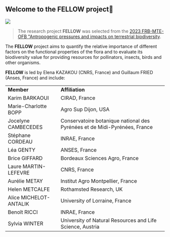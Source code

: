 ## Welcome to the FELLOW project:wave:

[![](https://raw.githubusercontent.com/PhenoFish/.github/main/profile/logo-FRB-Cesab-francais.jpg)](https://www.fondationbiodiversite.fr/en/the-frb-in-action/programs-and-projects/le-cesab/fellow/)

> The research project **FELLOW** was selected from the [2023 FRB-MTE-OFB "Antropogenic pressures and impacts on terrestrial biodiversity](https://www.fondationbiodiversite.fr/en/calls/appel-a-projets-frb-mte-ofb-2023-pressions-anthropiques-et-impacts-sur-la-biodiversite-terrestre/).

The **FELLOW** project aims to quantify the relative importance of different factors on the functional properties of the flora and to evaluate its biodiversity value for providing resources for pollinators, insects, birds and other organisms.

**FELLOW** is led by Elena KAZAKOU (CNRS, France) and Guillaum FRIED (Anses, France) and include:

<table>
  <tr>
    <td><b>Member</b></td>
    <td><b>Affiliation</b></td>
  </tr>
  <tr>
    <td>Karim BARKAOUI</td>
    <td>CIRAD, France</td>
  </tr>
  <tr>
    <td>Marie-Charlotte BOPP</td>
    <td>Agro Sup Dijon, USA</td>
  </tr>
  <tr>
    <td>Jocelyne CAMBECEDES</td>
    <td>Conservatoire botanique national des Pyrénées et de Midi-Pyrénées, France</td>
  </tr>
  <tr>
    <td>Stéphane CORDEAU</td>
    <td>INRAE, France</td>
  </tr>
  <tr>
    <td>Léa GENTY</td>
    <td>ANSES, France</td>
  </tr>
  <tr>
    <td>Brice GIFFARD</td>
    <td>Bordeaux Sciences Agro, France</td>
  </tr>
  <tr>
    <td>Laure MARTIN-LEFEVRE</td>
    <td>CNRS, France</td>
  </tr>
  <tr>
    <td>Aurélie METAY</td>
    <td>Institut Agro Montpellier, France</td>
  </tr>
  <tr>
    <td>Helen METCALFE</td>
    <td>Rothamsted Research, UK</td>
  </tr>
  <tr>
    <td>Alice MICHELOT-ANTALIK</td>
    <td>University of Lorraine, France</td>
  </tr>
  <tr>
    <td>Benoît RICCI</td>
    <td>INRAE, France</td>
  </tr>
  <tr>
    <td>Sylvia WINTER</td>
    <td>University of Natural Resources and Life Science, Austria</td>
  </tr>
</table>
